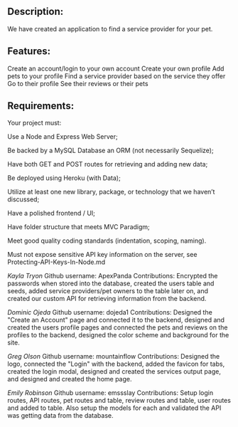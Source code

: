 ## Description: 
We have created an application to find a service provider for your pet.

## Features:
Create an account/login to your own account 
Create your own profile 
Add pets to your profile 
Find a service provider based on the service they offer 
Go to their profile 
See their reviews or their pets

## Requirements:

Your project must:

Use a Node and Express Web Server;

Be backed by a MySQL Database an ORM (not necessarily Sequelize);

Have both GET and POST routes for retrieving and adding new data;

Be deployed using Heroku (with Data);

Utilize at least one new library, package, or technology that we haven’t discussed;

Have a polished frontend / UI;

Have folder structure that meets MVC Paradigm;

Meet good quality coding standards (indentation, scoping, naming).

Must not expose sensitive API key information on the server, see Protecting-API-Keys-In-Node.md


*Kayla Tryon*
Github username: ApexPanda
Contributions: Encrypted the passwords when stored into the database, created the users table and seeds, added service providers/pet owners to the table later on, and created our custom API for retrieving information from the backend. 

*Dominic Ojeda*
Github username: dojeda1
Contributions: Designed the "Create an Account" page and connected it to the backend, designed and created the users profile pages and connected the pets and reviews on the profiles to the backend, designed the color scheme and background for the site.

*Greg Olson*
Github username: mountainflow
Contributions: Designed the logo, connected the "Login" with the backend, added the favicon for tabs, created the login modal, designed and created the services output page, and designed and created the home page. 

*Emily Robinson*
Github username: emssslay
Contributions: Setup login routes, API routes, pet routes and table, review routes and table, user routes and added to table. Also setup the models for each and validated the API was getting data from the database. 
